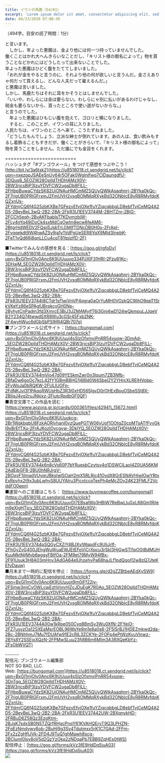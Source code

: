```yaml
---
title: イワンの馬鹿（54/61）
excerpt: 'Lorem ipsum dolor sit amet, consectetur adipiscing elit, sed do eiusmod tempor incididunt ut labore et dolore magna aliqua. Praesent elementum facilisis leo vel fringilla est ullamcorper eget. At imperdiet dui accumsan sit amet nulla facilisi morbi tempus.'
date: 04/23/2020 07:00:45
---
```


（494字。目安の読了時間：1分）  
  
と言います。  
　しかし、年よった悪魔は、金より他には何一つ持っていませんでした。  
働くことはかれ大へんきらいなことだし、「キリスト様の御名によって」物を貰うことなどかれにはどうしたって出来ないことでした。  
年よった悪魔はひどく腹をたててしまいました。  
「おれが金をやると言うのに、それより他の何が欲しいと言うんだ。金さえありゃ何だって買えるし、どんな人夫だって雇えるんだ。」  
と悪魔は言いました。  
しかし、馬鹿たちはそれに耳をかそうとはしませんでした。  
「いいや、わしらには金は要らない。わしらにゃ別に払いがあるわけじゃなし、税金も要らないから、貰ったところで使い道がないからな。」  
と言うのでした。  
　年よった悪魔はひもじい腹を抱えて、ゴロリと横になりました。  
　すると、このことが、イワンの耳に入りました。  
人民たちは、イワンのところへ来て、こうたずねました。  
「どうしたもんでしょう、立派な紳士が倒れています。あの人は、食い飲みもするし着飾ることもすきだが、働くことがきらいで、『キリスト様の御名によって』物を貰うことをしません。ただ誰にでも金貨をくれます。  
  
\=========================  
ハッシュタグ「#ブンゴウメール」をつけて感想をつぶやこう！　  
[http://bit.ly/3a6txk2](https://u8518018.ct.sendgrid.net/ls/click?upn=nxezppJSAEeSnUy64r5OFak0Wglnlfwq7ClDaungdfU-3DQuq8_5EOZW28OpIldTHDHAMzX0V-2BW3rjcsBjP3IzuYDVFCW2ugaDb8FlLL-2FHbpBuwaCYdzSK82UiONAuHMCmMZ5QUyQWlkAsaqhnrj-2BYka0kQc-2F7rigUB0PRlGFrxmJ2FmUVH2vsgBOMMqRXykBd32ONbIcE8yR8RMvfdoKQZxnUs-2FYdmjCQ6f4G25zbKXBe7GFezvEfvjOXe1fuYZiqcqbbgLD8ebfTvjCeMQ4A2D5-2BevBeL3wQ-2B2-2BA-2FkR3U1EEV3744M-2BHTZnr-2BjG-2FCCh5eqh-2BvAKFbablsT7KDvmzbjW-2FLy4nYq49iDoCk4sxMdCqOwlm8ecw6feAM6-2BtgrHdWEDV2FQsji5JsbTrLGMIfTDNcDB0H0o-2FrApI-2Fvqqekdt9W4hwAZSy9ja1y1VdPgUeSER8YqX9MId3InpbK-2FeT1yQd66j8qnLLCu4cqT81tpizlfD-2F)  
  
■Twitterでみんなの感想を見る：[https://goo.gl/rgfoDv](https://u8518018.ct.sendgrid.net/ls/click?upn=BxGl1mjOlv0Anc6K9UUuuvo334PJXlF31HRI-2Fzu91Kc-3DHajM_5EOZW28OpIldTHDHAMzX0V-2BW3rjcsBjP3IzuYDVFCW2ugaDb8FlLL-2FHbpBuwaCYdzSK82UiONAuHMCmMZ5QUyQWlkAsaqhnrj-2BYka0kQc-2F7rigUB0PRlGFrxmJ2FmUVH2vsgBOMMqRXykBd32ONbIcE8yR8RMvfdoKQZxnUs-2FYdmjCQ6f4G25zbKXBe7GFezvEfvjOXe1fuYZiqcqbbgLD8ebfTvjCeMQ4A2D5-2BevBeL3wQ-2B2-2BA-2FkR3U1EEV3744t8CTdr1sf1wiVnVP4qgra0aOrYuMH0VOzkQC9llhO9qpTfSrkVKeYz86eSPAgfJBrpkcyGH0Np-2ByhytCnPadm3fd3XmrcE3BiJ3JZMAMyjfT6i3Gnj4wD124wQkmpuLJJqeVB2Y234Q74twwdSXR8Wu3cGSr45Fxb2NK-2F4wyhWuc6dGbSbPS9jRl4QBr707q)  
■ブンゴウメール公式サイト：[https://bungomail.com](https://u8518018.ct.sendgrid.net/ls/click?upn=BxGl1mjOlv0Anc6K9UUuuj4sSlzOfxmyiPnRR54vuow-3DmAd-_5EOZW28OpIldTHDHAMzX0V-2BW3rjcsBjP3IzuYDVFCW2ugaDb8FlLL-2FHbpBuwaCYdzSK82UiONAuHMCmMZ5QUyQWlkAsaqhnrj-2BYka0kQc-2F7rigUB0PRlGFrxmJ2FmUVH2vsgBOMMqRXykBd32ONbIcE8yR8RMvfdoKQZxnUs-2FYdmjCQ6f4G25zbKXBe7GFezvEfvjOXe1fuYZiqcqbbgLD8ebfTvjCeMQ4A2D5-2BevBeL3wQ-2B2-2BA-2FkR3U1EEV3744mVio47d09YESkmZwr0n3Iqum7ZB3Nfb-2BfaDw6goOc7kcL42fY1GBmB8HG1j68ld0W4Sbel2Y2YHrcXLREIHVobp-2FvWoJa0bRQKW-2FULIUOFp-2FdNKJvl3f1PAqoRWUsHbZ3R3I0xHD565lgvD0rOHExBpuOSbeSSt8X-2BilqJ4vq2ruJNkjxz-2FiutcRpdbGF0QF)  
■青空文庫でこの作品を読む：[https://www.aozora.gr.jp/cards/000361/files/42941\_15672.html](https://u8518018.ct.sendgrid.net/ls/click?upn=BxGl1mjOlv0Anc6K9UUuukcg-2Br1WqkbqbU8FzkAORlyhanI0vzQuePGTW06yUof1OOtgZ0cpMTsATfFvvGkl9xBrEfTXu-2FrAJKozlOycgyw-3DklYQ_5EOZW28OpIldTHDHAMzX0V-2BW3rjcsBjP3IzuYDVFCW2ugaDb8FlLL-2FHbpBuwaCYdzSK82UiONAuHMCmMZ5QUyQWlkAsaqhnrj-2BYka0kQc-2F7rigUB0PRlGFrxmJ2FmUVH2vsgBOMMqRXykBd32ONbIcE8yR8RMvfdoKQZxnUs-2FYdmjCQ6f4G25zbKXBe7GFezvEfvjOXe1fuYZiqcqbbgLD8ebfTvjCeMQ4A2D5-2BevBeL3wQ-2B2-2BA-2FkR3U1EEV3744k6n8cVs60P7bYRuesbCzytsv4g1DSWClLaoI4Z0UA56KM2AdEjbGF8-2BU0hNRJrgV-2BOxvF1ilmadVUyqrJBksIwlSOaH2mX5RLRjc41OvdX8GrESNAVHiwlOwYRtxExRpvhx2t9x3ubLwhyS8UUYAlru3PjcxtccpTexPh4eMcZOv24K23FMLF2VcddFO0een)  
■運営へのご支援はこちら： [https://www.buymeacoffee.com/bungomail](https://u8518018.ct.sendgrid.net/ls/click?upn=BxGl1mjOlv0Anc6K9UUuuvDl7EBsalWq3HBiW7ReBwLluGxL68Gm1RiIem9eXlgHTjcv_5EOZW28OpIldTHDHAMzX0V-2BW3rjcsBjP3IzuYDVFCW2ugaDb8FlLL-2FHbpBuwaCYdzSK82UiONAuHMCmMZ5QUyQWlkAsaqhnrj-2BYka0kQc-2F7rigUB0PRlGFrxmJ2FmUVH2vsgBOMMqRXykBd32ONbIcE8yR8RMvfdoKQZxnUs-2FYdmjCQ6f4G25zbKXBe7GFezvEfvjOXe1fuYZiqcqbbgLD8ebfTvjCeMQ4A2D5-2BevBeL3wQ-2B2-2BA-2FkR3U1EEV3744pSQGyCXZiY4BJXvlWqpdFc9UliJrIf-2FhGyZvG400JEhgWuWuaEWJEtEFpVjCrXpcu3rSkI3HjGwSTI1pOGtBdMUHKuuMktNjlMvb8aggvFBIfOa-2FM9et79MyW94fBx-2F91Usuk3H8A03mHnv3AdGA64elUhzehvPa68haJLf1pdQgol12w8zQ7JteKEfvDauw)  
■月末まで一時的に配信を停止： [https://forms.gle/d2gZZBtbeAEdXySW9](https://u8518018.ct.sendgrid.net/ls/click?upn=BxGl1mjOlv0Anc6K9UUuuot9m0iFf22jy-2FSmw3mjCyOWLcwEzhVnnrHZcJDuEgK7R0Ao_5EOZW28OpIldTHDHAMzX0V-2BW3rjcsBjP3IzuYDVFCW2ugaDb8FlLL-2FHbpBuwaCYdzSK82UiONAuHMCmMZ5QUyQWlkAsaqhnrj-2BYka0kQc-2F7rigUB0PRlGFrxmJ2FmUVH2vsgBOMMqRXykBd32ONbIcE8yR8RMvfdoKQZxnUs-2FYdmjCQ6f4G25zbKXBe7GFezvEfvjOXe1fuYZiqcqbbgLD8ebfTvjCeMQ4A2D5-2BevBeL3wQ-2B2-2BA-2FkR3U1EEV3744A00w1kRpe050Cyq8BmSy3Wu0XfN-2FYeiO-2FZ7usvzOa12SXEaMsrEOBL96WsYe9m1e8a0s6-2F5lSrBJ1HDEZmkwd2da-2Bc-2BNhhmJ7Mu7fDUAfw91E2cRIL3ZCKYe-2FOFp4ePtWzKvuVInwz-2BYs8Y2SSEjxXQzN-2FPMwSLuu23fj8B6m6MIm3A3RXQeKbYz-2FsObWVQT)  
  
\-------  
配信元: ブンゴウメール編集部  
NOT SO BAD, LLC.  
Web: [https://bungomail.com](https://u8518018.ct.sendgrid.net/ls/click?upn=BxGl1mjOlv0Anc6K9UUuuj4sSlzOfxmyiPnRR54vuow-3DnTgq_5EOZW28OpIldTHDHAMzX0V-2BW3rjcsBjP3IzuYDVFCW2ugaDb8FlLL-2FHbpBuwaCYdzSK82UiONAuHMCmMZ5QUyQWlkAsaqhnrj-2BYka0kQc-2F7rigUB0PRlGFrxmJ2FmUVH2vsgBOMMqRXykBd32ONbIcE8yR8RMvfdoKQZxnUs-2FYdmjCQ6f4G25zbKXBe7GFezvEfvjOXe1fuYZiqcqbbgLD8ebfTvjCeMQ4A2D5-2BevBeL3wQ-2B2-2BA-2FkR3U1EEV37442UW-2BXqnykHD-2FRBuD6Z58Qz3EzgKtm-2BJsK7sdxSB0N5TZQrfRHgcPnqY61KVAHQErvT9Q3LPHZN-2FqEzNmdywv6ob-2BuHj9g3Sy4Tdutmxx5rK1C7GAd-2FFm-2Fx2zZgHfIJVk-2FD4J9TuQ1ghMawh8scg-2BCluml0lsy8oV5d2QzYzOkq2zNDqaPb7EBB9ZqHEs0tWS)  
配信停止：[https://goo.gl/forms/kVz3fE9HdDq5iuA03](https://goo.gl/forms/kVz3fE9HdDq5iuA03)  
![](https://u8518018.ct.sendgrid.net/wf/open?upn=ypZaqTjaYrwJSsa-2BLe7H7RcvxSux8rtM6dMtnptkxLQMLiJbmQ03whDMSt9-2BvxM-2BKE6ujadHWCHS-2FYDUUXrKB1ko48yvbyCc0cRihB-2Fp5Bay9wjnwFFFSOMUGZ1XsQFL6p8hp16D1yieF4SRPfSVoLM4Vk787Px9OFn7n9G-2BjXQxoK9qAJHXnAWzQ3c0Gb20AwkyV2VxNb2pIUX1tPJ9327lSjF3QgRQa6M3aFDSTPEO-2F5A4Zofmz45w19XHEZbAJU2tG-2BGg1oTS4X3MKJBq6MMm7S-2BDFEcauhonMKB6FeLUHA5qjUUZylndFqbeBm-2BKq0izh1-2Bb4C1DzG-2F4byoa9trWNnxSEp7nOw611sHq7NAXvso-2BfJQJvXwKbgNrLxqppf126lHnw6TSLXYHQ8Byhni-2BwAjf01K21LlkjBmylvLiHIw7KbMfG89xCKTY4A4b)
